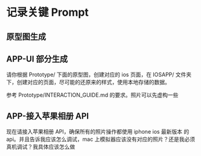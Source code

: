 # 记录关键 Prompt

## 原型图生成

## APP-UI 部分生成

请你根据 Prototype/ 下面的原型图，创建对应的 ios 页面，在 IOSAPP/ 文件夹下，创建对应的页面，尽可能的还原来的样式，使用本地存储的数据。

参考 Prototype/INTERACTION_GUIDE.md 的要求。照片可以先虚构一些


## APP-接入苹果相册 API

现在请接入苹果相册 API，确保所有的照片操作都使用 iphone ios 最新版本 的 api。并且告诉我应该怎么调试，mac 上模拟器应该没有对应的照片？还是我必须真机调试？我具体应该怎么做